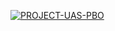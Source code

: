 [![PROJECT-UAS-PBO](http://i3.ytimg.com/vi/tlxtj3QfJVc?si=k4lnanNPrdVicGFN/hqdefault.jpg)](https://www.youtube.com/watch?v=tlxtj3QfJVc)
